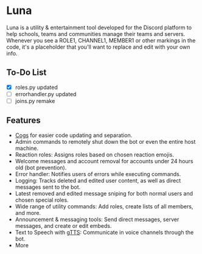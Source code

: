 # Luna

Luna is a utility &amp; entertainment tool developed for the Discord platform to help schools, teams and communities manage their teams and servers. 
Whenever you see a ROLE1, CHANNEL1, MEMBER1 or other markings in the code, it's a placeholder that you'll want to replace and edit with your own info. 

## To-Do List
- [x] roles.py updated
- [ ] errorhandler.py updated
- [ ] joins.py remake
## Features
- [Cogs](https://discordpy.readthedocs.io/en/stable/ext/commands/cogs.html) for easier code updating and separation.
- Admin commands to remotely shut down the bot or even the entire host machine.
- Reaction roles: Assigns roles based on chosen reaction emojis.
- Welcome messages and account removal for accounts under 24 hours old (bot prevention).
- Error handler: Notifies users of errors while executing commands.
- Logging: Tracks deleted and edited user content, as well as direct messages sent to the bot.
- Latest removed and edited message sniping for both normal users and chosen special roles.
- Wide range of utility commands: Add roles, create lists of all members, and more.
- Announcement & messaging tools: Send direct messages, server messages, and create or edit embeds.
- Text to Speech with [gTTS](https://pypi.org/project/gTTS/): Communicate in voice channels through the bot.
- More
